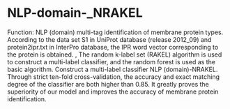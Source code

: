 # NLP-domain-_NRAKEL
Function: NLP (domain) multi-tag identification of membrane protein types. According to the data set S1 in UniProt database (release 2012_09) and protein2ipr.txt in InterPro database, the IPR word vector corresponding to the protein is obtained. , The random k-label set (RAKEL) algorithm is used to construct a multi-label classifier, and the random forest is used as the basic algorithm. Construct a multi-label classifier NLP (domain)-NRAKEL. Through strict ten-fold cross-validation, the accuracy and exact matching degree of the classifier are both higher than 0.85. It greatly proves the superiority of our model and improves the accuracy of membrane protein identification. 

